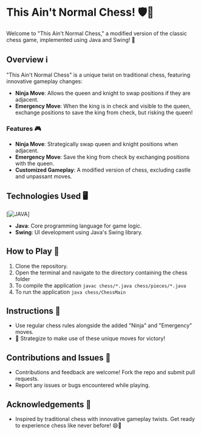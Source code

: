 # This Ain't Normal Chess! 🛡️👑

Welcome to "This Ain't Normal Chess," a modified version of the classic chess game, implemented using Java and Swing! 🚀 

## Overview ℹ️

"This Ain't Normal Chess" is a unique twist on traditional chess, featuring innovative gameplay changes:

- **Ninja Move**: Allows the queen and knight to swap positions if they are adjacent.
- **Emergency Move**: When the king is in check and visible to the queen, exchange positions to save the king from check, but risking the queen!

### Features 🎮

- **Ninja Move**: Strategically swap queen and knight positions when adjacent.
- **Emergency Move**: Save the king from check by exchanging positions with the queen.
- **Customized Gameplay**: A modified version of chess, excluding castle and unpassant moves.

## Technologies Used 🖥️
[![JAVA](https://skillicons.dev/icons?i=java)]
- **Java**: Core programming language for game logic.
- **Swing**: UI development using Java's Swing library.

## How to Play 🎯

1. Clone the repository.
2. Open the terminal and navigate to the directory containing the chess folder
3. To compile the application
	`javac chess/*.java chess/pieces/*.java`
4. To run the application
	`java chess/ChessMain`

## Instructions 📜

- Use regular chess rules alongside the added "Ninja" and "Emergency" moves.
- 🧠 Strategize to make use of these unique moves for victory!

## Contributions and Issues 🤝

- Contributions and feedback are welcome! Fork the repo and submit pull requests.
- Report any issues or bugs encountered while playing.

## Acknowledgements 🙌

- Inspired by traditional chess with innovative gameplay twists.
Get ready to experience chess like never before! 😄🏁
